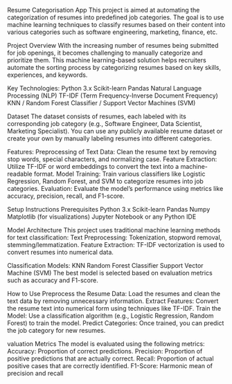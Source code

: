 Resume Categorisation App
This project is aimed at automating the categorization of resumes into predefined job categories. 
The goal is to use machine learning techniques to classify resumes based on their content into various categories such as software engineering, marketing, finance, etc.

Project Overview
With the increasing number of resumes being submitted for job openings, it becomes challenging to manually categorize and prioritize them. 
This machine learning-based solution helps recruiters automate the sorting process by categorizing resumes based on key skills, experiences, and keywords.

Key Technologies:
Python 3.x
Scikit-learn
Pandas
Natural Language Processing (NLP)
TF-IDF (Term Frequency-Inverse Document Frequency)
KNN / Random Forest Classifier / Support Vector Machines (SVM)

Dataset
The dataset consists of resumes, each labeled with its corresponding job category (e.g., Software Engineer, Data Scientist, Marketing Specialist). 
You can use any publicly available resume dataset or create your own by manually labeling resumes into different categories.

Features:
Preprocessing of Text Data: Clean the resume text by removing stop words, special characters, and normalizing case.
Feature Extraction: Utilize TF-IDF or word embeddings to convert the text into a machine-readable format.
Model Training: Train various classifiers like Logistic Regression, Random Forest, and SVM to categorize resumes into job categories.
Evaluation: Evaluate the model’s performance using metrics like accuracy, precision, recall, and F1-score.

Setup Instructions
Prerequisites
Python 3.x
Scikit-learn
Pandas
Numpy
Matplotlib (for visualizations)
Jupyter Notebook or any Python IDE

Model Architecture
This project uses traditional machine learning methods for text classification:
Text Preprocessing: Tokenization, stopword removal, stemming/lemmatization.
Feature Extraction: TF-IDF vectorization is used to convert resumes into numerical data.

Classification Models:
KNN
Random Forest Classifier
Support Vector Machine (SVM)
The best model is selected based on evaluation metrics such as accuracy and F1-score.

How to Use
Preprocess the Resume Data: Load the resumes and clean the text data by removing unnecessary information.
Extract Features: Convert the resume text into numerical form using techniques like TF-IDF.
Train the Model: Use a classification algorithm (e.g., Logistic Regression, Random Forest) to train the model.
Predict Categories: Once trained, you can predict the job category for new resumes.

valuation Metrics
The model is evaluated using the following metrics:
Accuracy: Proportion of correct predictions.
Precision: Proportion of positive predictions that are actually correct.
Recall: Proportion of actual positive cases that are correctly identified.
F1-Score: Harmonic mean of precision and recall
